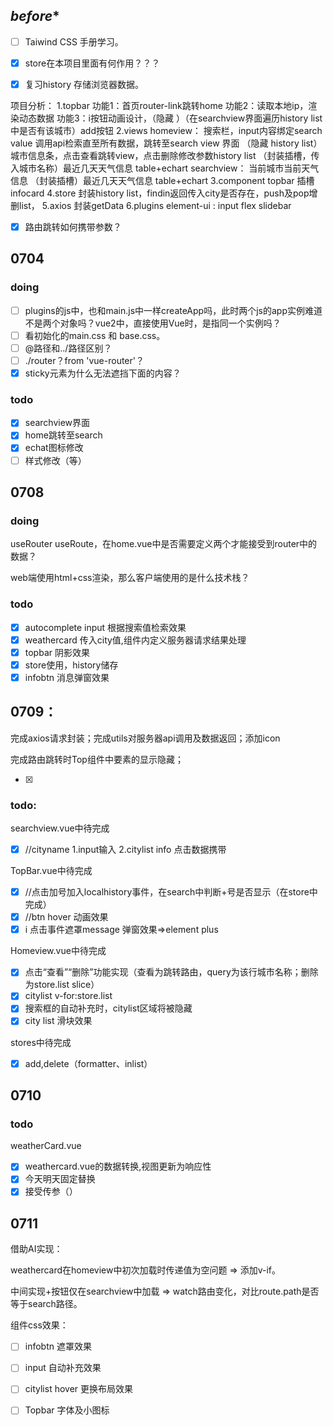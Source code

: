 ## *before**

- [ ] Taiwind CSS  手册学习。

- [x] store在本项目里面有何作用？？？


- [x] 复习history 存储浏览器数据。


项目分析：
1.topbar
功能1：首页router-link跳转home 
功能2：读取本地ip，渲染动态数据
功能3：i按钮动画设计，（隐藏 ）（在searchview界面遍历history list 中是否有该城市）add按钮
2.views
homeview：
搜索栏，input内容绑定search value 调用api检索直至所有数据，跳转至search view 界面
（隐藏 history list）城市信息条，点击查看跳转view，点击删除修改参数history list
（封装插槽，传入城市名称）最近几天天气信息 table+echart
searchview：
当前城市当前天气信息
（封装插槽）最近几天天气信息 table+echart
3.component
topbar
插槽 infocard
4.store
封装history list，findin返回传入city是否存在，push及pop增删list，
5.axios
封装getData
6.plugins
element-ui : input flex slidebar 

- [x] 路由跳转如何携带参数？


## 0704

### doing

- [ ] plugins的js中，也和main.js中一样createApp吗，此时两个js的app实例难道不是两个对象吗？vue2中，直接使用Vue时，是指同一个实例吗？
- [ ] 看初始化的main.css 和 base.css。
- [ ] @路径和../路径区别？
- [ ] ./router？from 'vue-router'？
- [x] sticky元素为什么无法遮挡下面的内容？

### todo

- [x] searchview界面
- [x] home跳转至search
- [x] echat图标修改
- [ ] 样式修改（等）

## 0708

### doing

useRouter useRoute，在home.vue中是否需要定义两个才能接受到router中的数据？

web端使用html+css渲染，那么客户端使用的是什么技术栈？

### todo

- [x] autocomplete input 根据搜索值检索效果
- [x] weathercard 传入city值,组件内定义服务器请求结果处理
- [x] topbar 阴影效果
- [x] store使用，history储存
- [x] infobtn 消息弹窗效果

## 0709：

完成axios请求封装；完成utils对服务器api调用及数据返回；添加icon

完成路由跳转时Top组件中要素的显示隐藏；

- [x] 

### todo:

searchview.vue中待完成

- [x] //cityname 1.input输入 2.citylist info 点击数据携带

TopBar.vue中待完成

- [x] //点击加号加入localhistory事件，在search中判断+号是否显示（在store中完成）
- [x] //btn hover 动画效果
- [x] i 点击事件遮罩message 弹窗效果=>element plus

Homeview.vue中待完成

- [x] 点击“查看”“删除”功能实现（查看为跳转路由，query为该行城市名称；删除为store.list slice）
- [x] citylist v-for:store.list
- [x] 搜索框的自动补充时，citylist区域将被隐藏
- [x] city list 滑块效果

stores中待完成

- [x] add,delete（formatter、inlist）

## 0710

### todo

weatherCard.vue

- [x] weathercard.vue的数据转换,视图更新为响应性
- [x] 今天明天固定替换
- [x] 接受传参（）

## 0711

借助AI实现：

weathercard在homeview中初次加载时传递值为空问题 => 添加v-if。

中间实现+按钮仅在searchview中加载 => watch路由变化，对比route.path是否等于search路径。

组件css效果：

- [ ] infobtn  遮罩效果
- [ ] input 自动补充效果
- [ ] citylist hover 更换布局效果
- [ ] Topbar 字体及小图标


